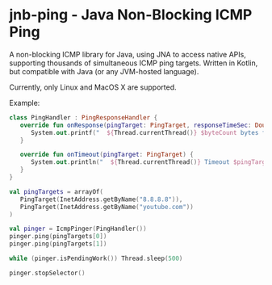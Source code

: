 # jnb-ping - Java Non-Blocking ICMP Ping

A non-blocking ICMP library for Java, using JNA to access native APIs, supporting thousands of simultaneous ICMP ping targets.  Written in Kotlin, but compatible with Java
(or any JVM-hosted language).

Currently, only Linux and MacOS X are supported.

Example:
```kotlin
class PingHandler : PingResponseHandler {
   override fun onResponse(pingTarget: PingTarget, responseTimeSec: Double, byteCount: Int, seq: Int) {
      System.out.printf("  ${Thread.currentThread()} $byteCount bytes from $pingTarget: icmp_seq=$seq time=%1.6f\n", responseTimeSec)
   }

   override fun onTimeout(pingTarget: PingTarget) {
      System.out.println("  ${Thread.currentThread()} Timeout $pingTarget")
   }
}

val pingTargets = arrayOf(
   PingTarget(InetAddress.getByName("8.8.8.8")),
   PingTarget(InetAddress.getByName("youtube.com"))
)

val pinger = IcmpPinger(PingHandler())
pinger.ping(pingTargets[0])
pinger.ping(pingTargets[1])

while (pinger.isPendingWork()) Thread.sleep(500)

pinger.stopSelector()
```
